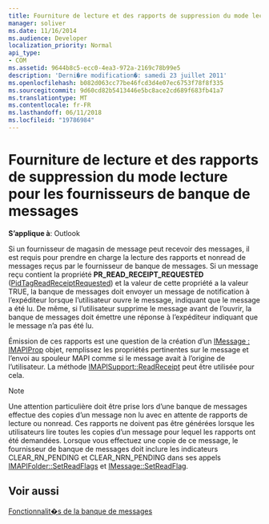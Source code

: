 ```yaml
---
title: Fourniture de lecture et des rapports de suppression du mode lecture pour les fournisseurs de banque de messages
manager: soliver
ms.date: 11/16/2014
ms.audience: Developer
localization_priority: Normal
api_type:
- COM
ms.assetid: 9644b8c5-ecc0-4ea3-972a-2169c78b99e5
description: 'Derni�re modification�: samedi 23 juillet 2011'
ms.openlocfilehash: b082d063cc77be46fcd3d4e07ec6753f78f8f335
ms.sourcegitcommit: 9d60cd82b5413446e5bc8ace2cd689f683fb41a7
ms.translationtype: MT
ms.contentlocale: fr-FR
ms.lasthandoff: 06/11/2018
ms.locfileid: "19786984"
---
```

# <a name="providing-read-and-nonread-reports-for-message-store-providers"></a>Fourniture de lecture et des rapports de suppression du mode lecture pour les fournisseurs de banque de messages

  
  
**S’applique à**: Outlook 
  
Si un fournisseur de magasin de message peut recevoir des messages, il est requis pour prendre en charge la lecture des rapports et nonread de messages reçus par le fournisseur de banque de messages. Si un message reçu contient la propriété **PR_READ_RECEIPT_REQUESTED** ([PidTagReadReceiptRequested](pidtagreadreceiptrequested-canonical-property.md)) et la valeur de cette propriété a la valeur TRUE, la banque de messages doit envoyer un message de notification à l’expéditeur lorsque l’utilisateur ouvre le message, indiquant que le message a été lu. De même, si l’utilisateur supprime le message avant de l’ouvrir, la banque de messages doit émettre une réponse à l’expéditeur indiquant que le message n’a pas été lu.
  
Émission de ces rapports est une question de la création d’un [IMessage : IMAPIProp](imessageimapiprop.md) objet, remplissez les propriétés pertinentes sur le message et l’envoi au spouleur MAPI comme si le message avait à l’origine de l’utilisateur. La méthode [IMAPISupport::ReadReceipt](imapisupport-readreceipt.md) peut être utilisée pour cela. 
  
> [!NOTE]
> Une attention particulière doit être prise lors d’une banque de messages effectue des copies d’un message non lu avec en attente de rapports de lecture ou nonread. Ces rapports ne doivent pas être générées lorsque les utilisateurs lire toutes les copies d’un message pour lequel les rapports ont été demandées. Lorsque vous effectuez une copie de ce message, le fournisseur de banque de messages doit inclure les indicateurs CLEAR_RN_PENDING et CLEAR_NRN_PENDING dans ses appels [IMAPIFolder::SetReadFlags](imapifolder-setreadflags.md) et [IMessage::SetReadFlag](imessage-setreadflag.md). 
  
## <a name="see-also"></a>Voir aussi



[Fonctionnalit�s de la banque de messages](message-store-features.md)

